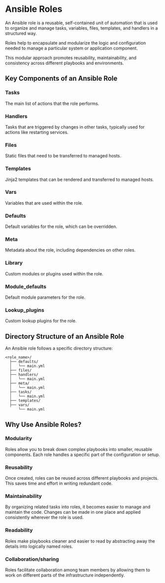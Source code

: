 # Ansible Roles
An Ansible role is a reusable, self-contained unit of automation that is used to organize and manage tasks, variables, files, templates, and handlers in a structured way.

Roles help to encapsulate and modularize the logic and configuration needed to manage a particular system or application component.

This modular approach promotes reusability, maintainability, and consistency across different playbooks and environments.

## Key Components of an Ansible Role
### Tasks
The main list of actions that the role performs.

### Handlers
Tasks that are triggered by changes in other tasks, typically used for actions like restarting services.

### Files
Static files that need to be transferred to managed hosts.

### Templates
Jinja2 templates that can be rendered and transferred to managed hosts.

### Vars
Variables that are used within the role.

### Defaults
Default variables for the role, which can be overridden.

### Meta
Metadata about the role, including dependencies on other roles.

### Library
Custom modules or plugins used within the role.

### Module_defaults
Default module parameters for the role.

### Lookup_plugins
Custom lookup plugins for the role.

##  Directory Structure of an Ansible Role
An Ansible role follows a specific directory structure:
```
<role_name>/
  ├── defaults/
  │   └── main.yml
  ├── files/
  ├── handlers/
  │   └── main.yml
  ├── meta/
  │   └── main.yml
  ├── tasks/
  │   └── main.yml
  ├── templates/
  ├── vars/
      └── main.yml
```
## Why Use Ansible Roles?
### Modularity
Roles allow you to break down complex playbooks into smaller, reusable components. Each role handles a specific part of the configuration or setup.

### Reusability
Once created, roles can be reused across different playbooks and projects. This saves time and effort in writing redundant code.

### Maintainability
By organizing related tasks into roles, it becomes easier to manage and maintain the code. Changes can be made in one place and applied consistently wherever the role is used.

### Readability
Roles make playbooks cleaner and easier to read by abstracting away the details into logically named roles.

### Collaboration/sharing
Roles facilitate collaboration among team members by allowing them to work on different parts of the infrastructure independently.
